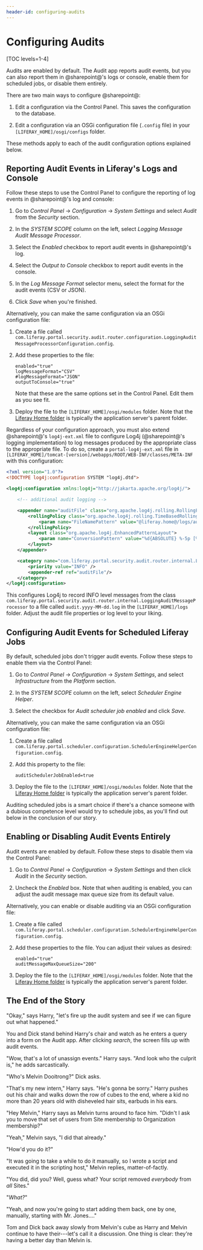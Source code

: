```yaml
---
header-id: configuring-audits
---
```


# Configuring Audits

[TOC levels=1-4]

Audits are enabled by default. The Audit app reports audit events, but you can 
also report them in @sharepoint@'s logs or console, enable them for scheduled jobs, 
or disable them entirely. 

There are two main ways to configure @sharepoint@:

1.  Edit a configuration via the Control Panel. This saves the configuration to 
    the database. 

2.  Edit a configuration via an OSGi configuration file (`.config` file) in your
    `[LIFERAY_HOME]/osgi/configs` folder.

These methods apply to each of the audit configuration options explained below.

## Reporting Audit Events in Liferay's Logs and Console

Follow these steps to use the Control Panel to configure the reporting of log 
events in @sharepoint@'s log and console: 

1.  Go to *Control Panel* &rarr; *Configuration* &rarr; *System Settings* and 
    select *Audit* from the *Security* section. 

2.  In the *SYSTEM SCOPE* column on the left, select 
    *Logging Message Audit Message Processor*. 

3.  Select the *Enabled* checkbox to report audit events in @sharepoint@'s log. 

4.  Select the *Output to Console* checkbox to report audit events in the 
    console. 

5.  In the *Log Message Format* selector menu, select the format for the audit 
    events (CSV or JSON). 

6.  Click *Save* when you're finished. 

Alternatively, you can make the same configuration via an OSGi configuration 
file: 

1.  Create a file called `com.liferay.portal.security.audit.router.configuration.LoggingAuditMessageProcessorConfiguration.config`. 

2.  Add these properties to the file: 

    ```properties
    enabled="true"
    logMessageFormat="CSV"
    #logMessageFormat="JSON"
    outputToConsole="true"
    ```

    Note that these are the same options set in the Control Panel. Edit them as 
    you see fit. 

3.  Deploy the file to the `[LIFERAY_HOME]/osgi/modules` folder. Note that the 
    [Liferay Home folder](/docs/7-2/deploy/-/knowledge_base/d/liferay-home) 
    is typically the application server's parent folder. 

Regardless of your configuration approach, you must also extend @sharepoint@'s 
`log4j-ext.xml` file to configure Log4j (@sharepoint@'s logging implementation) to
log messages produced by the appropriate class to the appropriate file. To do
so, create a `portal-log4j-ext.xml` file in 
`[LIFERAY_HOME]/tomcat-[version]/webapps/ROOT/WEB-INF/classes/META-INF` 
with this configuration: 

```xml
<?xml version="1.0"?>
<!DOCTYPE log4j:configuration SYSTEM "log4j.dtd">

<log4j:configuration xmlns:log4j="http://jakarta.apache.org/log4j/">

    <!-- additional audit logging -->

    <appender name="auditFile" class="org.apache.log4j.rolling.RollingFileAppender">
        <rollingPolicy class="org.apache.log4j.rolling.TimeBasedRollingPolicy">
            <param name="FileNamePattern" value="@liferay.home@/logs/audit.%d{yyyy-MM-dd}.log" />
        </rollingPolicy>
        <layout class="org.apache.log4j.EnhancedPatternLayout">
            <param name="ConversionPattern" value="%d{ABSOLUTE} %-5p [%t][%c{1}:%L] %m%n" />
        </layout>
    </appender>

    <category name="com.liferay.portal.security.audit.router.internal.LoggingAuditMessageProcessor">
        <priority value="INFO" />
        <appender-ref ref="auditFile"/>
    </category>
</log4j:configuration>
```

This configures Log4j to record INFO level messages from the class 
`com.liferay.portal.security.audit.router.internal.LoggingAuditMessageProcessor`
to a file called `audit.yyyy-MM-dd.log` in the `[LIFERAY_HOME]/logs` folder. 
Adjust the audit file properties or log level to your liking. 

## Configuring Audit Events for Scheduled Liferay Jobs

By default, scheduled jobs don't trigger audit events. Follow these steps to 
enable them via the Control Panel: 

1.  Go to *Control Panel* &rarr; *Configuration* &rarr; *System Settings*, and 
    select *Infrastructure* from the *Platform* section. 

2.  In the *SYSTEM SCOPE* column on the left, select *Scheduler Engine Helper*. 

3.  Select the checkbox for *Audit scheduler job enabled* and click
    *Save*. 

Alternatively, you can make the same configuration via an OSGi configuration 
file: 

1.  Create a file called 
`com.liferay.portal.scheduler.configuration.SchedulerEngineHelperConfiguration.config`. 

2.  Add this property to the file: 

    ```properties
    auditSchedulerJobEnabled=true
    ```

3.  Deploy the file to the `[LIFERAY_HOME]/osgi/modules` folder. Note that the 
    [Liferay Home folder](/docs/7-2/deploy/-/knowledge_base/d/liferay-home) 
    is typically the application server's parent folder. 

Auditing scheduled jobs is a smart choice if there's a chance someone with a 
dubious competence level would try to schedule jobs, as you'll find out below in
the conclusion of our story. 

## Enabling or Disabling Audit Events Entirely

Audit events are enabled by default. Follow these steps to disable them via the 
Control Panel: 

1.  Go to *Control Panel* &rarr; *Configuration* &rarr; *System Settings* and 
    then click *Audit* in the *Security* section. 

2.  Uncheck the *Enabled* box. Note that when auditing is enabled, you can 
    adjust the audit message max queue size from its default value. 

Alternatively, you can enable or disable auditing via an OSGi configuration 
file: 

1.  Create a file called 
    `com.liferay.portal.scheduler.configuration.SchedulerEngineHelperConfiguration.config`. 

2.  Add these properties to the file. You can adjust their values as desired: 

    ```properties
    enabled="true"
    auditMessageMaxQueueSize="200"
    ```

3.  Deploy the file to the `[LIFERAY_HOME]/osgi/modules` folder. Note that the 
    [Liferay Home folder](/docs/7-2/deploy/-/knowledge_base/d/liferay-home) 
    is typically the application server's parent folder. 

## The End of the Story

"Okay," says Harry, "let's fire up the audit system and see if we can figure out 
what happened." 

You and Dick stand behind Harry's chair and watch as he enters a query into a
form on the Audit app. After clicking *search*, the screen fills up with audit 
events. 

"Wow, that's a lot of unassign events." Harry says. "And look who the culprit
is," he adds sarcastically. 

"Who's Melvin Dooitrong?" Dick asks. 

"That's my new intern," Harry says. "He's gonna be sorry." Harry pushes out his
chair and walks down the row of cubes to the end, where a kid no more than 20
years old with disheveled hair sits, earbuds in his ears. 

"Hey Melvin," Harry says as Melvin turns around to face him. "Didn't I ask you
to move that set of users from Site membership to Organization membership?" 

"Yeah," Melvin says, "I did that already." 

"How'd you do it?"

"It was going to take a while to do it manually, so I wrote a script and
executed it in the scripting host," Melvin replies, matter-of-factly. 

"You did, did you? Well, guess what? Your script removed *everybody* from *all*
Sites."

"*What?*" 

"Yeah, and now you're going to start adding them back, one by one, manually,
starting with Mr. Jones...." 

Tom and Dick back away slowly from Melvin's cube as Harry and Melvin continue to
have their---let's call it a discussion. One thing is clear: they're having a
better day than Melvin is. 
